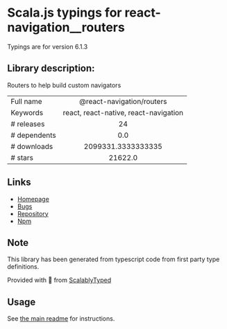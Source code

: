 
# Scala.js typings for react-navigation__routers

Typings are for version 6.1.3

## Library description:
Routers to help build custom navigators

|                    |                 |
| ------------------ | :-------------: |
| Full name          | @react-navigation/routers |
| Keywords           | react, react-native, react-navigation |
| # releases         | 24 |
| # dependents       | 0.0 |
| # downloads        | 2099331.3333333335 |
| # stars            | 21622.0 |

## Links
- [Homepage](https://reactnavigation.org/docs/custom-routers/)
- [Bugs](https://github.com/react-navigation/react-navigation/issues)
- [Repository](https://github.com/react-navigation/react-navigation)
- [Npm](https://www.npmjs.com/package/%40react-navigation%2Frouters)
    


## Note
This library has been generated from typescript code from first party type definitions.

Provided with :purple_heart: from [ScalablyTyped](https://github.com/oyvindberg/ScalablyTyped)

## Usage
See [the main readme](../../readme.md) for instructions.


